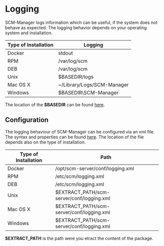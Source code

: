 # Logging

SCM-Manager logs information which can be useful, if the system does not behave as expected.
The logging behavior depends on your operating system and installation.

| Type of Installation | Logging |
|----------------------|---------|
| Docker | stdout |
| RPM | /var/log/scm |
| DEB | /var/log/scm |
| Unix | $BASEDIR/logs |
| Mac OS X | ~/Library/Logs/SCM-Manager |
| Windows | $BASEDIR\SCM-Manager |

The location of the **$BASEDIR** can be found [here](basedirectory).

## Configuration

The logging behaviour of SCM-Manager can be configured via an xml file.
The syntax and properties can be found [here](http://logback.qos.ch/manual/configuration.html).
The location of the file depends also on the type of installation.

| Type of Installation | Path |
|----------------------|---------|
| Docker | /opt/scm-server/conf/logging.xml |
| RPM | /etc/scm/logging.xml |
| DEB | /etc/scm/logging.xml |
| Unix | $EXTRACT_PATH/scm-server/conf/logging.xml |
| Mac OS X | $EXTRACT_PATH/scm-server/conf/logging.xml |
| Windows | $EXTRACT_PATH/scm-server/conf/logging.xml |

**$EXTRACT_PATH** is the path were you etract the content of the package.

